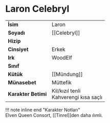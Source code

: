 # Laron Celebryl  
|  |  |  
|---|---|  
| **İsim** | Laron |  
| **Soyadı** | [[Celebryl]] |  
| **Hizip** |  |  
| **Cinsiyet** | Erkek |  
| **Irk** | WoodElf |  
| **Sınıf** |  |  
| **Kütük** | [[Mündung]] |  
| **Münasebet** | Müttefik |  
| **Karakter Betimi** | Kil/kızıl tenli<br>Kahverengi kısa saçlı |  
  
  
!!! note inline end "Karakter Notları"  
	Elven Queen Consort, [[Tinrel]]den daha ılımlı.  
  
  
